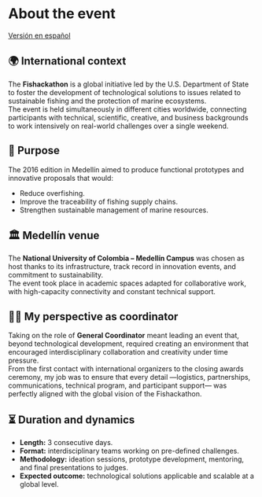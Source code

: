 # About the event
[Versión en español](../es/01_sobre_el_evento.md)

## 🌍 International context
The **Fishackathon** is a global initiative led by the U.S. Department of State to foster the development of technological solutions to issues related to sustainable fishing and the protection of marine ecosystems.  
The event is held simultaneously in different cities worldwide, connecting participants with technical, scientific, creative, and business backgrounds to work intensively on real-world challenges over a single weekend.

## 🎯 Purpose
The 2016 edition in Medellín aimed to produce functional prototypes and innovative proposals that would:
- Reduce overfishing.
- Improve the traceability of fishing supply chains.
- Strengthen sustainable management of marine resources.

## 🏛 Medellín venue
The **National University of Colombia – Medellín Campus** was chosen as host thanks to its infrastructure, track record in innovation events, and commitment to sustainability.  
The event took place in academic spaces adapted for collaborative work, with high-capacity connectivity and constant technical support.

## 🙋‍♀️ My perspective as coordinator
Taking on the role of **General Coordinator** meant leading an event that, beyond technological development, required creating an environment that encouraged interdisciplinary collaboration and creativity under time pressure.  
From the first contact with international organizers to the closing awards ceremony, my job was to ensure that every detail —logistics, partnerships, communications, technical program, and participant support— was perfectly aligned with the global vision of the Fishackathon.

## ⏳ Duration and dynamics
- **Length:** 3 consecutive days.
- **Format:** interdisciplinary teams working on pre-defined challenges.
- **Methodology:** ideation sessions, prototype development, mentoring, and final presentations to judges.
- **Expected outcome:** technological solutions applicable and scalable at a global level.
